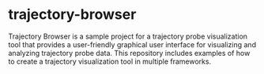 # trajectory-browser
Trajectory Browser is a sample project for a trajectory probe visualization tool that provides a user-friendly graphical user interface for visualizing and analyzing trajectory probe data. This repository includes examples of how to create a trajectory visualization tool in multiple frameworks.
